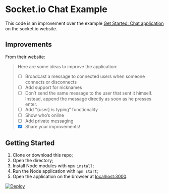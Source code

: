 # Socket.io Chat Example

This code is an improvement over the example [Get Started: Chat application](http://socket.io/get-started/chat/) on the socket.io website.

## Improvements
From their website:

> Here are some ideas to improve the application:
> - [ ] Broadcast a message to connected users when someone connects or disconnects
> - [ ] Add support for nicknames
> - [ ] Don’t send the same message to the user that sent it himself. Instead, append the message directly as soon as he presses enter.
> - [ ] Add “{user} is typing” functionality
> - [ ] Show who’s online
> - [ ] Add private messaging
> - [x] Share your improvements!

## Getting Started
1. Clone or download this repo;
2. Open the directory;
3. Install Node modules with `npm install`;
4. Run the Node application with `npm start`;
5. Open the application on the browser at [localhost:3000](http://localhot:3000).

[![Deploy](https://www.herokucdn.com/deploy/button.png)](https://heroku.com/deploy?template=https://github.com/murattcan/chat-example)
